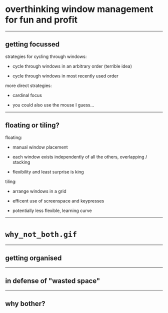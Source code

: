 # overthinking window management for fun and profit

---

## getting focussed

strategies for cycling through windows:

- cycle through windows in an arbitrary order (terrible idea)

- cycle through windows in most recently used order

more direct strategies:

- cardinal focus

- you could also use the mouse I guess...

---

## floating or tiling?

floating:

- manual window placement

- each window exists independently of all the others, overlapping / stacking

- flexibility and least surprise is king

tiling:

- arrange windows in a grid

- efficent use of screenspace and keypresses

- potentially less flexible, learning curve

---

# `why_not_both.gif`

---

## getting organised

---

## in defense of "wasted space"

---

## why bother?
